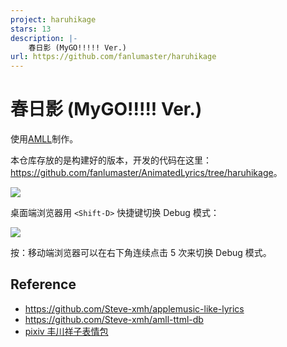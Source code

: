 ```yaml
---
project: haruhikage
stars: 13
description: |-
    春日影 (MyGO!!!!! Ver.)
url: https://github.com/fanlumaster/haruhikage
---
```


# 春日影 (MyGO!!!!! Ver.)

使用[AMLL](https://github.com/Steve-xmh/applemusic-like-lyrics)制作。

本仓库存放的是构建好的版本，开发的代码在这里：<https://github.com/fanlumaster/AnimatedLyrics/tree/haruhikage>。

![](https://i.postimg.cc/sD3yYF91/image.png)

桌面端浏览器用 `<Shift-D>` 快捷键切换 Debug 模式：

![](https://i.postimg.cc/63Vgq3Pc/image.png)

按：移动端浏览器可以在右下角连续点击 5 次来切换 Debug 模式。

## Reference

- <https://github.com/Steve-xmh/applemusic-like-lyrics>
- <https://github.com/Steve-xmh/amll-ttml-db>
- [pixiv 丰川祥子表情包](https://www.pixiv.net/artworks/124502385)

